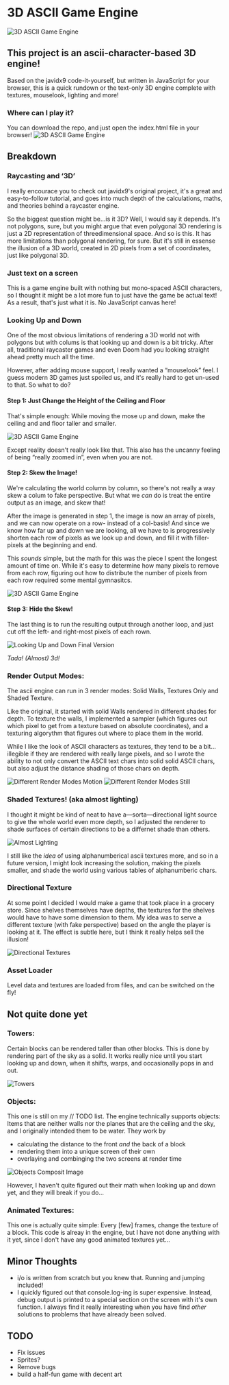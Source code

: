 # 3D ASCII Game Engine

![3D ASCII Game Engine](https://raw.githubusercontent.com/justMoritz/images/master/3d-game-engine-min.png)

## This project is an ascii-character-based 3D engine!
Based on the javidx9 code-it-yourself, but written in JavaScript for your browser, this is a quick rundown or the text-only 3D engine complete with textures, mouselook, lighting and more!

### Where can I play it?
You can download the repo, and just open the index.html file in your browser!
![3D ASCII Game Engine](https://raw.githubusercontent.com/justMoritz/images/master/3d-game-engine.gif)

## Breakdown

### Raycasting and ‘3D’
I really encourace you to check out javidx9's original project, it's a great and easy-to-follow tutorial, and goes into much depth of the calculations, maths, and theories behind a raycaster engine.

So the biggest question might be…is it 3D? Well, I would say it depends. It's not polygons, sure, but you might argue that even polygonal 3D rendering is just a 2D representation of threedimensional space. And so is this. It has more limitations than polygonal rendering, for sure. But it's still in essense the illusion of a 3D world, created in 2D pixels from a set of coordinates, just like polygonal 3D.


### Just text on a screen
This is a game engine built with nothing but mono-spaced ASCII characters, so I thought it might be a lot more fun to just have the game be actual text! As a result, that's just what it is. No JavaScript canvas here!

### Looking Up and Down
One of the most obvious limitations of rendering a 3D world not with polygons but with colums is that looking up and down is a bit tricky. After all, traditional raycaster games and even Doom had you looking straight ahead pretty much all the time.

However, after adding mouse support, I really wanted a “mouselook” feel. I guess modern 3D games just spoiled us, and it's really hard to get un-used to that. So what to do?

#### Step 1: Just Change the Height of the Ceiling and Floor
That's simple enough: While moving the mose up and down, make the ceiling and and floor taller and smaller.

![3D ASCII Game Engine](https://raw.githubusercontent.com/justMoritz/images/master/3d-look-1.gif)

Except reality doesn't really look like that. This also has the uncanny feeling of being “really zoomed in”, even when you are not.

#### Step 2: Skew the Image!
We're calculating the world column by column, so there's not really a way skew a colum to fake perspective. But what we *can* do is treat the entire output as an image, and skew that!

After the image is generated in step 1, the image is now an array of pixels, and we can now operate on a row- instead of a col-basis! And since we know how far up and down we are looking, all we have to is progressively shorten each row of pixels as we look up and down, and fill it with filler-pixels at the beginning and end.

This *sounds* simple, but the math for this was the piece I spent the longest amount of time on. While it's easy to determine how many pixels to remove from each row, figuring out how to distribute the number of pixels from each row required some mental gymnasitcs.

![3D ASCII Game Engine](https://raw.githubusercontent.com/justMoritz/images/master/3d-look-2.gif)

#### Step 3: Hide the Skew!
The last thing is to run the resulting output through another loop, and just cut off the left- and right-most pixels of each rown.

![Looking Up and Down Final Version](https://raw.githubusercontent.com/justMoritz/images/master/3d-look-final.gif)

*Tada! (Almost) 3d!*

### Render Output Modes:

The ascii engine can run in 3 render modes: Solid Walls, Textures Only and Shaded Texture.

Like the original, it started with solid Walls rendered in different shades for depth. To texture the walls, I implemented a sampler (which figures out which pixel to get from a texture based on absolute coordinates), and a texturing algorythm that figures out where to place them in the world.

While I like the look of ASCII characters as textures, they tend to be a bit…illegible if they are rendered with really large pixels, and so I wrote the ability to not only convert the ASCII text chars into solid solid ASCII chars, but also adjust the distance shading of those chars on depth.

![Different Render Modes Motion](https://raw.githubusercontent.com/justMoritz/images/master/3d-textures.gif)
![Different Render Modes Still](https://raw.githubusercontent.com/justMoritz/images/master/3d-rendermodes-min.png)


### Shaded Textures! (aka almost lighting)
I thought it might be kind of neat to have a—sorta—directional light source to give the whole world even more depth, so I adjusted the renderer to shade surfaces of certain directions to be a differnet shade than others.

![Almost Lighting](https://raw.githubusercontent.com/justMoritz/images/master/3d-shading.gif)

I still like the *idea* of using alphanumberical ascii textures more, and so in a future version, I might look increasing the solution, making the pixels smaller, and shade the world using various tables of alphanumberic chars.


### Directional Texture
At some point I decided I would make a game that took place in a grocery store. Since shelves themselves have depths, the textures for the shelves would have to have some dimension to them. My idea was to serve a different texture (with fake perspective) based on the angle the player is looking at it. The effect is subtle here, but I think it really helps sell the illusion!

![Directional Textures](https://raw.githubusercontent.com/justMoritz/images/master/3d-directional.gif)


### Asset Loader
Level data and textures are loaded from files, and can be switched on the fly!

## Not quite done yet

### Towers:
Certain blocks can be rendered taller than other blocks. This is done by rendering part of the sky as a solid. It works really nice until you start looking up and down, when it shifts, warps, and occasionally pops in and out.

![Towers](https://raw.githubusercontent.com/justMoritz/images/master/3d-towers-min.png)

### Objects:
This one is still on my // TODO list. The engine technically supports objects: Items that are neither walls nor the planes that are the ceiling and the sky, and I originally intended them to be water.
They work by
- calculating the distance to the front *and* the back of a block
- rendering them into a unique screen of their own
- overlaying and combinging the two screens at render time

![Objects Composit Image](https://raw.githubusercontent.com/justMoritz/images/master/3d-composit-min.png)

However, I haven't quite figured out their math when looking up and down yet, and they will break if you do...

### Animated Textures:
This one is actually quite simple: Every [few] frames, change the texture of a block. This code is alreay in the engine, but I have not done anything with it yet, since I don't have any good animated textures yet…


## Minor Thoughts
- i/o is written from scratch but you knew that. Running and jumping included!
- I quickly figured out that console.log-ing is super expensive. Instead, debug output is printed to a special section on the screen with it's own function. I always find it really interesting when you have find *other* solutions to problems that have already been solved.

## TODO
- Fix issues
- Sprites?
- Remove bugs
- build a half-fun game with decent art







